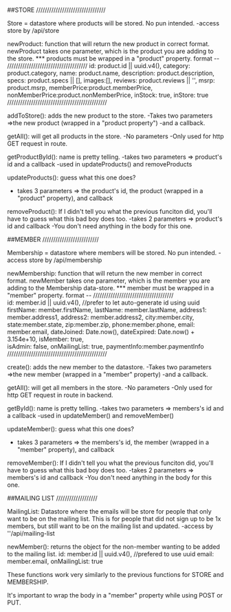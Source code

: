 ##STORE
////////////////////////////////

Store = datastore where products will be stored. No pun intended. 
-access store by /api/store

newProduct: function that will return the new product in correct format.
newProduct takes one parameter, which is the product you are adding to the store.
*** products must be wrapped in a "product" property.
format -- 
/////////////////////////////////////
        id: product.id || uuid.v4(),
        category: product.category,
        name: product.name,
        description: product.description,
        specs: product.specs || [],
        images:[],
        reviews: product.reviews || '',
        msrp: product.msrp,
        memberPrice:product.memberPrice,
        nonMemberPrice:product.nonMemberPrice,
        inStock: true,
        inStore: true
//////////////////////////////////////////////

addToStore(): adds the new product to the store. 
-Takes two parameters =>the new product (wrapped in a "product property") 
-and a callback.

getAll(): will get all products in the store. 
-No parameters
-Only used for http GET request in route.

getProductById(): name is pretty telling. 
-takes two parameters => product's id and a callback
-used in updateProducts() and removeProducts

updateProducts(): guess what this one does? 
- takes 3 parameters => the product's id, the product (wrapped in a "product" property), and callback

removeProduct(): If I didn't tell you what the previous funciton did, you'll have to guess what this bad boy does too. 
-takes 2 parameters => product's id and callback
-You don't need anything in the body for this one. 




##MEMBER
//////////////////////////


Membership = datastore where members will be stored. No pun intended. 
-access store by /api/membership

newMembership: function that will return the new member in correct format.
newMember takes one parameter, which is the member you are adding to the Membership data-store.
*** member must be wrapped in a "member" property.
format -- 
/////////////////////////////////////   
        id: member.id || uuid.v4(), //prefer to let auto-generate id using uuid 
        firstName: member.firstName,
        lastName: member.lastName,
        address1: member.address1,
        address2: member.address2, 
        city:member.city,
        state:member.state,
        zip:member.zip,
        phone:member.phone, 
        email: member.email,
        dateJoined: Date.now(), 
        dateExpired: Date.now() + 3.154e+10,
        isMember: true,  
        isAdmin: false,
        onMailingList: true,
        paymentInfo:member.paymentInfo
//////////////////////////////////////////////

create(): adds the new member to the datastore. 
-Takes two parameters =>the new member (wrapped in a "member" property) 
-and a callback.

getAll(): will get all members in the store. 
-No parameters
-Only used for http GET request in route in backend.

getById(): name is pretty telling. 
-takes two parameters => members's id and a callback
-used in updateMember() and removeMember()

updateMember(): guess what this one does? 
- takes 3 parameters => the members's id, the member (wrapped in a "member" property), and callback

removeMember(): If I didn't tell you what the previous funciton did, you'll have to guess what this bad boy does too. 
-takes 2 parameters => members's id and callback
-You don't need anything in the body for this one. 




##MAILING LIST
///////////////////

MailingList: Datastore where the emails will be store for people
that only want to be on the mailing list. This is for people that did not
sign up to be 1x members, but still want to be on the mailing list 
and updated. 
-access by ''/api/mailing-list

newMember(): returns the object for the non-member wanting to be added to the mailing list. 
        id: member.id || uuid.v4(),  //prefered to use uuid
        email: member.email,
        onMailingList: true  

These functions work very similarly to the previous functions 
for STORE and MEMBERSHIP. 

It's important to wrap the body in a "member" property while using POST or PUT. 
